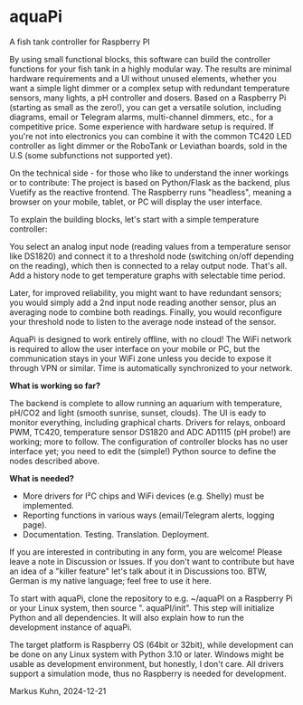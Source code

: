 # aquaPi
A fish tank controller for Raspberry PI

By using small functional blocks, this software can build the controller functions for your fish tank in a highly modular way. The results are minimal hardware requirements and a UI without unused elements, whether you want a simple light dimmer or a complex setup with redundant temperature sensors, many lights, a pH controller and dosers. Based on a Raspberry Pi (starting as small as the zero!), you can get a versatile solution, including diagrams, email or Telegram alarms, multi-channel dimmers, etc., for a competitive price.
Some experience with hardware setup is required. If you're not into electronics you can combine it with the common TC420 LED controller as light dimmer or the RoboTank or Leviathan boards, sold in the U.S (some subfunctions not supported yet).

On the technical side - for those who like to understand the inner workings or to contribute:
The project is based on Python/Flask as the backend, plus Vuetify as the reactive frontend. The Raspberry runs "headless", meaning a browser on your mobile, tablet, or PC will display the user interface.

To explain the building blocks, let's start with a simple temperature controller:

You select an analog input node (reading values from a temperature sensor like DS1820) and connect it to a threshold node (switching on/off depending on the reading), which then is connected to a relay output node. That's all. Add a history node to get temperature graphs with selectable time period.

Later, for improved reliability, you might want to have redundant sensors; you would simply add a 2nd input node reading another sensor, plus an averaging node to combine both readings. Finally, you would reconfigure your threshold node to listen to the average node instead of the sensor.

AquaPi is designed to work entirely offline, with no cloud! The WiFi network is required to allow the user interface on your mobile or PC, but the communication stays in your WiFi zone unless you decide to expose it through VPN or similar. Time is automatically synchronized to your network.

**What is working so far?**

The backend is complete to allow running an aquarium with temperature, pH/CO2 and light (smooth sunrise, sunset, clouds). The UI is eady to monitor everything, including graphical charts. Drivers for relays, onboard PWM, TC420, temperature sensor DS1820 and ADC AD1115 (pH probe!) are working; more to follow.
The configuration of controller blocks has no user interface yet; you need to edit the (simple!) Python source to define the nodes described above.

**What is needed?**
- More drivers for I²C chips and WiFi devices (e.g. Shelly) must be implemented.
- Reporting functions in various ways (email/Telegram alerts, logging page).
- Documentation. Testing. Translation. Deployment.

If you are interested in contributing in any form, you are welcome! Please leave a note in Discussion or Issues.
If you don't want to contribute but have an idea of a "killer feature" let's talk about it in Discussions too.  BTW, German is my native language; feel free to use it here.

To start with aquaPi, clone the repository to e.g.  ~/aquaPI  on a Raspberry Pi or your Linux system, then source ". aquaPI/init". This step will initialize Python and all dependencies. It will also explain how to run the development instance of aquaPi.

The target platform is Raspberry OS (64bit or 32bit), while development can be done on any Linux system with Python 3.10 or later. Windows might be usable as development environment, but honestly, I don't care. All drivers support a simulation mode, thus no Raspberry is needed for development.

Markus Kuhn, 2024-12-21
